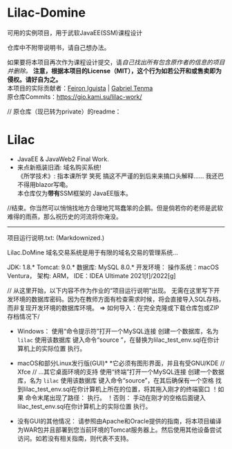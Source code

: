 # Lilac-Domine
可用的实例项目，用于武软JavaEE(SSM)课程设计

仓库中不附带说明书，请自己想办法。

如果要将本项目再次作为课程设计提交，请*自己找出所有包含原作者的信息的项目并删除。* **注意，根据本项目的License（MIT），这个行为如若公开和或售卖即为侵权。请好自为之。**
<br>本项目的实际贡献者：<a href="https://github.com/fr1g">Feiron Iguista</a> | <a href="https://github.com/GabrielxDuO">Gabriel Tenma</a><br>
原仓库Commits：<a href="https://gio.kami.su/lilac-work/">https://gio.kami.su/lilac-work/</a>

// 原仓库（现已转为private）的readme：

# Lilac
- JavaEE & JavaWeb2 Final Work.
- 来点新瓶装旧酒: 域名购买系统!<br>
《所学技术》: 指本课所学 笑死 搞这不严谨的到后来来搞口头解释......
我还巴不得用blazor写嘞。
<br>本仓库仅为**带有**SSM框架的 JavaEE版本。<br>

//结束。你当然可以悄悄找地方合理地咒骂蠢笨的企鹅。但是倘若你的老师是武软难得的雨燕，那么祝历史的河流将你淹没。

<hr/>

项目运行说明.txt: (Markdownized.)

Lilac.DoMine 域名交易系统是用于有限的域名交易的管理系统...

JDK: 1.8.*
Tomcat: 9.0.*
数据库: MySQL 8.0.* 
开发环境：
	操作系统：macOS Ventura，
	架构: ARM，
	IDE：IDEA Ultimate 2021[f]/2022[g]

// 从这里开始，以下内容不作为作业的“项目运行说明”出现。
无需在这里写下开发环境的数据库密码。因为在教师方面有检查需求时候，将会直接导入SQL存档，而非复现开发环境的数据库环境。
=> 如何导入：在完全克隆或下载仓库包或ZIP存档情况下/

 - Windows：
	使用“命令提示符”打开一个MySQL连接
	创建一个数据库，名为 `lilac`
	使用该数据库
	键入命令“source <path>”，在<path>替换为lilac_test_env.sql在你计算机上的实际位置
	执行。

 - macOS和部分Linux发行版(GUI)*
	*它必须有图形界面，并且有受GNU/KDE // Xfce // ...其它桌面环境的支持
	使用“终端”打开一个MySQL连接
	创建一个数据库，名为 `lilac`
	使用该数据库
	键入命令“source”，在其后确保有一个空格
	找到lilac_test_env.sql在你计算机上所在的位置，将其拖入刚才的终端窗口
	！如果     命令末尾出现了路径：
		执行。
	！否则：
		手动在刚才的空格后面键入lilac_test_env.sql在你计算机上的实际位置
		执行。

 - 没有GUI的其他情况：
	请参照由Apache和Oracle提供的指南，将本项目编译为WAR包并且部署到您当前环境的Tomcat服务器上。然后使用其他设备尝试访问。如若没有相关指南，则代表不支持。
